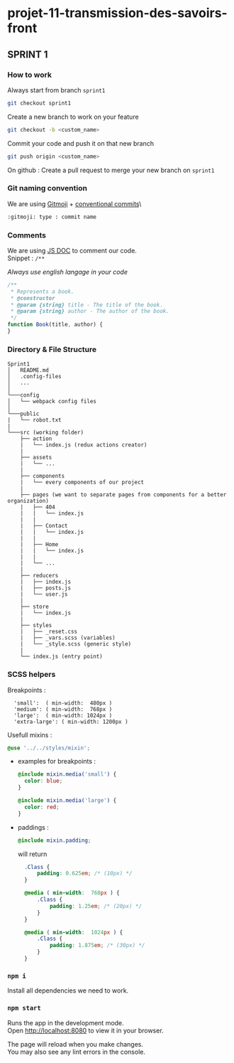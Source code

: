 # projet-11-transmission-des-savoirs-front

## SPRINT 1

### How to work

Always start from branch `sprint1`

```bash
git checkout sprint1
```

Create a new branch to work on your feature

```bash
git checkout -b <custom_name>
```

Commit your code and push it on that new branch

```bash
git push origin <custom_name>
```

On github : Create a pull request to merge your new branch on `sprint1`

### Git naming convention

We are using [Gitmoji](https://gitmoji.dev/) + [conventional commits](https://www.conventionalcommits.org/)\

```bash
:gitmoji: type : commit name
```

### Comments

We are using [JS DOC](https://jsdoc.app/) to comment our code.\
Snippet : `/**`

_Always use english langage in your code_

```js
/**
 * Represents a book.
 * @constructor
 * @param {string} title - The title of the book.
 * @param {string} author - The author of the book.
 */
function Book(title, author) {
}
```

### Directory & File Structure

```
Sprint1
│   README.md
│   .config-files
│   ...
│
└───config
│   └── webpack config files 
│   
└───public
|   └── robot.txt
| 
└───src (working folder)
    ├── action
    |   └── index.js (redux actions creator)
    |
    ├── assets
    |   └── ...
    |
    ├── components
    |   └── every components of our project
    |
    ├── pages (we want to separate pages from components for a better organization)
    |   ├── 404
    |   |   └── index.js
    |   |
    |   ├── Contact
    |   |   └── index.js
    |   |
    |   ├── Home
    |   |   └── index.js
    |   |
    |   └── ...
    |
    ├── reducers
    |   ├── index.js
    |   ├── posts.js
    |   └── user.js
    |
    ├── store
    |   └── index.js
    |
    ├── styles
    |   ├── _reset.css
    |   ├── _vars.scss (variables)
    |   └── _style.scss (generic style)
    |
    └── index.js (entry point)
```

### SCSS helpers

Breakpoints :

```
  'small':  ( min-width:  480px )
  'medium': ( min-width:  768px )
  'large':  ( min-width: 1024px )
  'extra-large': ( min-width: 1200px )
```

Usefull mixins :

  ```scss
  @use '../../styles/mixin';
  ```

- examples for breakpoints :

  ```scss
  @include mixin.media('small') {
    color: blue;
  }

  @include mixin.media('large') {
    color: red;
  }
  ```

- paddings :
  
  ```scss
  @include mixin.padding;
  ```

  will return

  ```css
    .Class {
        padding: 0.625em; /* (10px) */
    }

    @media ( min-width:  768px ) { 
        .Class {
            padding: 1.25em; /* (20px) */
        }
    } 

    @media ( min-width:  1024px ) { 
        .Class {
            padding: 1.875em; /* (30px) */
        }
    } 
  ```
  
### `npm i`

Install all dependencies we need to work.

### `npm start`

Runs the app in the development mode.\
Open [http://localhost:8080](http://localhost:8080) to view it in your browser.

The page will reload when you make changes.\
You may also see any lint errors in the console.
